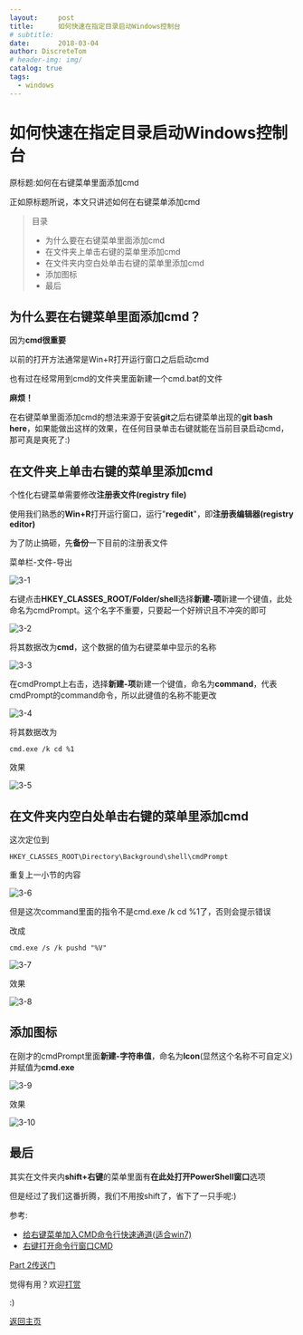 ```yaml
---
layout:     post
title:      如何快速在指定目录启动Windows控制台
# subtitle: 
date:       2018-03-04
author: DiscreteTom
# header-img: img/
catalog: true
tags:
  - windows
---
```


# 如何快速在指定目录启动Windows控制台

原标题:如何在右键菜单里面添加cmd

正如原标题所说，本文只讲述如何在右键菜单添加cmd

> 目录
> - 为什么要在右键菜单里面添加cmd
> - 在文件夹上单击右键的菜单里添加cmd
> - 在文件夹内空白处单击右键的菜单里添加cmd
> - 添加图标
> - 最后

## 为什么要在右键菜单里面添加cmd？

因为**cmd很重要**

以前的打开方法通常是Win+R打开运行窗口之后启动cmd

也有过在经常用到cmd的文件夹里面新建一个cmd.bat的文件

**麻烦！**

在右键菜单里面添加cmd的想法来源于安装**git**之后右键菜单出现的**git bash here**，如果能做出这样的效果，在任何目录单击右键就能在当前目录启动cmd，那可真是爽死了:)

## 在文件夹上单击右键的菜单里添加cmd

个性化右键菜单需要修改**注册表文件(registry file)**

使用我们熟悉的**Win+R**打开运行窗口，运行"**regedit**"，即**注册表编辑器(registry editor)**

为了防止搞砸，先**备份**一下目前的注册表文件

菜单栏-文件-导出

![3-1](img/3-1.png)

右键点击**HKEY_CLASSES_ROOT/Folder/shell**选择**新建-项**新建一个键值，此处命名为cmdPrompt。这个名字不重要，只要起一个好辨识且不冲突的即可

![3-2](img/3-2.png)

将其数据改为**cmd**，这个数据的值为右键菜单中显示的名称

![3-3](img/3-3.png)

在cmdPrompt上右击，选择**新建-项**新建一个键值，命名为**command**，代表cmdPrompt的command命令，所以此键值的名称不能更改

![3-4](img/3-4.png)

将其数据改为

	cmd.exe /k cd %1

效果

![3-5](img/3-5.png)

## 在文件夹内空白处单击右键的菜单里添加cmd

这次定位到

	HKEY_CLASSES_ROOT\Directory\Background\shell\cmdPrompt

重复上一小节的内容

![3-6](img/3-6.png)

但是这次command里面的指令不是cmd.exe /k cd %1了，否则会提示错误

改成

	cmd.exe /s /k pushd "%V"

![3-7](img/3-7.png)

效果

![3-8](img/3-8.png)

## 添加图标

在刚才的cmdPrompt里面**新建-字符串值**，命名为**Icon**(显然这个名称不可自定义)并赋值为**cmd.exe**

![3-9](img/3-9.png)

效果

![3-10](img/3-10.png)


## 最后

其实在文件夹内**shift+右键**的菜单里面有**在此处打开PowerShell窗口**选项

但是经过了我们这番折腾，我们不用按shift了，省下了一只手呢:)

参考:
- [给右键菜单加入CMD命令行快速通道(适合win7)](http://dongwei.iteye.com/blog/816350)
- [右键打开命令行窗口CMD](http://blog.csdn.net/zyw_anquan/article/details/77712943)

[Part 2传送门](4.md)

觉得有用？欢迎[打赏](donate.md)

:)

[返回主页](index.md)